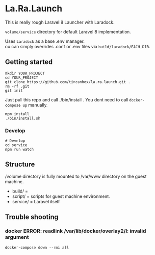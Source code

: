 # La.Ra.Launch

This is really rough Laravel 8 Launcher with Laradock.

`volume/service` directory for default Laravel 8 implementation.

Uses `Laradock` as a base .env manager.  
ou can simply overrides .conf or .env files via `build/laradock/EACH_DIR`.


## Getting started

```
mkdir YOUR_PROJECT
cd YOUR_PROJECT
git clone https://github.com/tincanbox/la.ra.launch.git .
rm -rf .git
git init
```

Just pull this repo and call ./bin/install .
You dont need to call `docker-compose up` manually.

```
npm install
./bin/install.sh
```

### Develop

```
# Develop
cd service
npm run watch
```

## Structure

/volume directory is fully mounted to /var/www directory on the guest machine.

- build/ = 
- script/ = scripts for guest machine environment.
- service/ = Laravel itself


## Trouble shooting

### docker ERROR: readlink /var/lib/docker/overlay2/l: invalid argument

```
docker-compose down --rmi all
```
